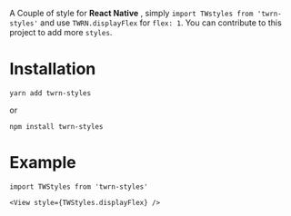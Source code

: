 A Couple of style for **React Native** ,
simply `import TWstyles from 'twrn-styles'` and use `TWRN.displayFlex` for `flex: 1`.
You can contribute to this project to add more `styles`.

# Installation

`yarn add twrn-styles`

or

`npm install twrn-styles`

# Example

`import TWStyles from 'twrn-styles'`

`<View style={TWStyles.displayFlex} />`
